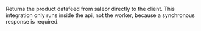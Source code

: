 Returns the product datafeed from saleor directly to the client.
This integration only runs inside the api, not the worker, because a synchronous response is required.